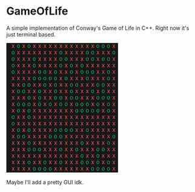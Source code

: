 # GameOfLife
A simple implementation of Conway's Game of Life in C++. Right now it's just terminal based. 

![Game of Life](/images/lifeExampleOutput.png)

Maybe I'll add a pretty GUI idk.